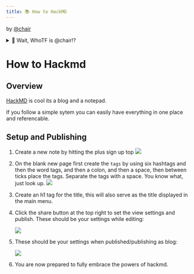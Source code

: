 ```yaml
---
title: 📚 How to HackMD
---
```


by [@chair](https://twitter.com/vrycmfy)

<details>
<summary>🤔 Wait, WhoTF is @chair!?</summary>
<br />

Here to prop you up.

Intent on unlocking humanity's freedom, potential and love with Ethereum.

Former auto-body collision repair center assistant manager, currently RaidGuild Raider and Ethereum nomad.

[Have A NICE Day](https://haveaniceday.wtf)

</details>
<p></p>

# How to Hackmd

## Overview

[HackMD](http://hackmd.io/) is cool its a blog and a notepad.

If you follow a simple sytem you can easily have everything in one place and referencable.

## Setup and Publishing

1. Create a new note by hitting the plus sign up top ![](https://i.imgur.com/HWaFSV8.png)

2. On the blank new page first create the `tags` by using six hashtags and then the word tags, and then a colon, and then a space, then between ticks place the tags. Separate the tags with a space. You know what, just look up. ![](https://i.imgur.com/SRjaWAS.png)

3. Create an h1 tag for the title, this will also serve as the title displayed in the main menu.

4. Click the share button at the top right to set the view settings and publish. These should be your settings while editing:

    ![](https://i.imgur.com/MsYKWJk.png)

5. These should be your settings when published/publishing as blog:

    ![](https://i.imgur.com/4GF7cBn.png)

6. You are now prepared to fully embrace the powers of hackmd.
